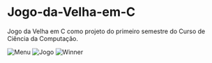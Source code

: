 # Jogo-da-Velha-em-C
Jogo da Velha em C como projeto do primeiro semestre do Curso de Ciência da Computação.


![Menu](https://github.com/LucasM-coding/Jogo-da-Velha-em-C/assets/131298511/25877f4c-929b-41dd-aca6-d08e7086f04e)
![Jogo](https://github.com/LucasM-coding/Jogo-da-Velha-em-C/assets/131298511/696f1d90-6a94-4eae-bb3c-4f685de44faa)
![Winner](https://github.com/LucasM-coding/Jogo-da-Velha-em-C/assets/131298511/67d9efda-2f9a-4306-944a-5ba229722434)
